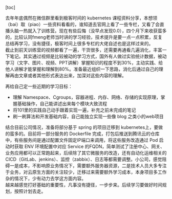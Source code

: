 [toc]

去年年底偶然在微信群里看到极客时间的 kubernetes 课程资料分享，本想领（bai）取（piao）一些资料看看的，谁知道去官网上看了一些专栏，又看了会直播头脑一热就入了训练营。现在有些后悔（没早点发现0.0），四个月下来收获蛮多的，比较认同fmeng老师当时讲的学习经验，技术提升是要一点一点积累，反复总结再学习，没有捷径，极客时间上很多专栏的大佬自述也是这样过来的。  
截止到前天训练营的视频都看了一遍，干货很多，还需要再通看几遍消化，丰富一下笔记。其实通过视频是比较被动的学习方式，国外有人做过实验统计数据，被动学习（文字、图片、视频、PPT讲解）掌握知识的程度不到30%，主动实践、给他人讲解才能掌握和理解到80%。准备最近组织一下思路，消化后通过自己的理解再由文章或者其他形式表达出来，加深对这些内容的理解。    

再给自己定一些近期的学习目标：
* 理解 Namespace、Cgroups，容器进程、内存、网络、存储的实现原理，掌握基础操作，自己能讲述出来每个模块大致流程
* 将101里的实践自己动手跟着实现一遍，补充之前未完成的笔记
* 刷一刷算法和开发基础内容，自己能独立实现一些像 blog 之类小的web项目

结合目前公司情况，准备将部分基于 spring 的项目迁移到 kubernetes上，要做的蛮多的。目前将一部分服务的 Dockerfile 完成，打包后推送到腾讯云的仓库中，有些服务间是通过配置文件固定IP端口来调用，将这些服务改造通过 Pod 启动时获取 ENV 环境配置中对应 Service 的FQDN，简单测试了注册中心、网关、业务应用都可以正常跑起来，后续除了其它微服务的改造，还有自动化运维相关的CICD（GitLab、jenkins）、监控（zabbix）、日志等都需要调整。小公司，感觉阻碍一是成本，不影响原业务情况下，需要额外服务器资源，二是技术人员大多专注于业务，对云原生方面的关注较少，迁移过来需要额外学习成本，本身项目多工作杂的情况下，少有动力去学这方面内容。  
越来越感觉打好基础的重要性，凡事没有捷径，一步步来。后续学习要做好时间规划，按照计划去走。




